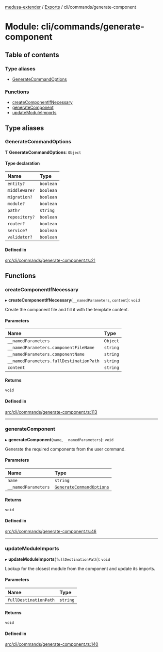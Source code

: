 [medusa-extender](../README.md) / [Exports](../modules.md) / cli/commands/generate-component

# Module: cli/commands/generate-component

## Table of contents

### Type aliases

- [GenerateCommandOptions](cli_commands_generate_component.md#generatecommandoptions)

### Functions

- [createComponentIfNecessary](cli_commands_generate_component.md#createcomponentifnecessary)
- [generateComponent](cli_commands_generate_component.md#generatecomponent)
- [updateModuleImports](cli_commands_generate_component.md#updatemoduleimports)

## Type aliases

### GenerateCommandOptions

Ƭ **GenerateCommandOptions**: `Object`

#### Type declaration

| Name | Type |
| :------ | :------ |
| `entity?` | `boolean` |
| `middleware?` | `boolean` |
| `migration?` | `boolean` |
| `module?` | `boolean` |
| `path?` | `string` |
| `repository?` | `boolean` |
| `router?` | `boolean` |
| `service?` | `boolean` |
| `validator?` | `boolean` |

#### Defined in

[src/cli/commands/generate-component.ts:21](https://github.com/adrien2p/medusa-extender/blob/8795eba/src/cli/commands/generate-component.ts#L21)

## Functions

### createComponentIfNecessary

▸ **createComponentIfNecessary**(`__namedParameters`, `content`): `void`

Create the component file and fill it with the template content.

#### Parameters

| Name | Type |
| :------ | :------ |
| `__namedParameters` | `Object` |
| `__namedParameters.componentFileName` | `string` |
| `__namedParameters.componentName` | `string` |
| `__namedParameters.fullDestinationPath` | `string` |
| `content` | `string` |

#### Returns

`void`

#### Defined in

[src/cli/commands/generate-component.ts:113](https://github.com/adrien2p/medusa-extender/blob/8795eba/src/cli/commands/generate-component.ts#L113)

___

### generateComponent

▸ **generateComponent**(`name`, `__namedParameters`): `void`

Generate the required components from the user command.

#### Parameters

| Name | Type |
| :------ | :------ |
| `name` | `string` |
| `__namedParameters` | [`GenerateCommandOptions`](cli_commands_generate_component.md#generatecommandoptions) |

#### Returns

`void`

#### Defined in

[src/cli/commands/generate-component.ts:48](https://github.com/adrien2p/medusa-extender/blob/8795eba/src/cli/commands/generate-component.ts#L48)

___

### updateModuleImports

▸ **updateModuleImports**(`fullDestinationPath`): `void`

Lookup for the closest module from the component and update its imports.

#### Parameters

| Name | Type |
| :------ | :------ |
| `fullDestinationPath` | `string` |

#### Returns

`void`

#### Defined in

[src/cli/commands/generate-component.ts:140](https://github.com/adrien2p/medusa-extender/blob/8795eba/src/cli/commands/generate-component.ts#L140)
